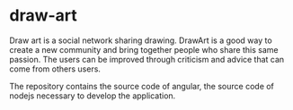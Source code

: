 # draw-art


Draw art is a social network sharing drawing.
DrawArt is a good way to create a new community and bring together people who
share this same passion. The users can be improved through criticism and
advice that can come from others users.

The repository contains the source code of angular, the source code of nodejs necessary to develop the application.
